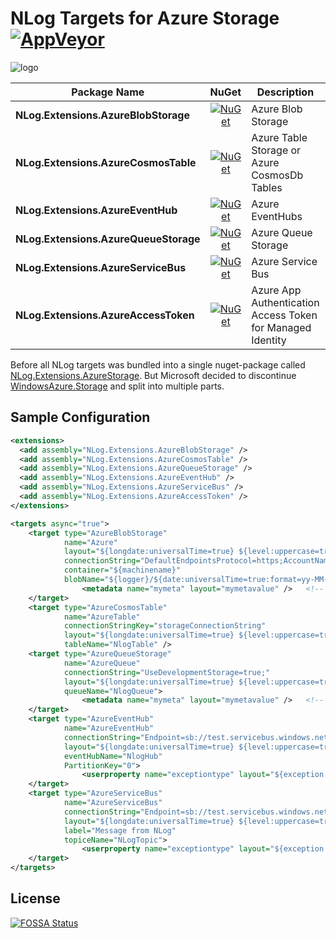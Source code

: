 # NLog Targets for Azure Storage [![AppVeyor](https://img.shields.io/appveyor/ci/JDetmar/nlog-extensions-azurestorage.svg)](https://ci.appveyor.com/project/JDetmar/nlog-extensions-azurestorage)

![logo](logo64.png?raw=true)

| Package Name                          | NuGet                 | Description | Documentation |
| ------------------------------------- | :-------------------: | ----------- | ------------- |
| **NLog.Extensions.AzureBlobStorage**  | [![NuGet](https://img.shields.io/nuget/v/NLog.Extensions.AzureBlobStorage.svg)](https://www.nuget.org/packages/NLog.Extensions.AzureBlobStorage/) | Azure Blob Storage | [![](https://img.shields.io/badge/Readme-Docs-blue)](src/NLog.Extensions.AzureBlobStorage/README.md) | 
| **NLog.Extensions.AzureCosmosTable**  | [![NuGet](https://img.shields.io/nuget/v/NLog.Extensions.AzureCosmosTable.svg)](https://www.nuget.org/packages/NLog.Extensions.AzureCosmosTable/) | Azure Table Storage or Azure CosmosDb Tables | [![](https://img.shields.io/badge/Readme-Docs-blue)](src/NLog.Extensions.AzureCosmosTable/README.md) | 
| **NLog.Extensions.AzureEventHub**     | [![NuGet](https://img.shields.io/nuget/v/NLog.Extensions.AzureEventHub.svg)](https://www.nuget.org/packages/NLog.Extensions.AzureEventHub/) | Azure EventHubs | [![](https://img.shields.io/badge/Readme-Docs-blue)](src/NLog.Extensions.AzureEventHub/README.md) | 
| **NLog.Extensions.AzureQueueStorage** | [![NuGet](https://img.shields.io/nuget/v/NLog.Extensions.AzureQueueStorage.svg)](https://www.nuget.org/packages/NLog.Extensions.AzureQueueStorage/) | Azure Queue Storage | [![](https://img.shields.io/badge/Readme-Docs-blue)](src/NLog.Extensions.AzureQueueStorage/README.md) | 
| **NLog.Extensions.AzureServiceBus** | [![NuGet](https://img.shields.io/nuget/v/NLog.Extensions.AzureServiceBus.svg)](https://www.nuget.org/packages/NLog.Extensions.AzureServiceBus/) | Azure Service Bus | [![](https://img.shields.io/badge/Readme-Docs-blue)](src/NLog.Extensions.AzureServiceBus/README.md) | 
| **NLog.Extensions.AzureAccessToken**  | [![NuGet](https://img.shields.io/nuget/v/NLog.Extensions.AzureAccessToken.svg)](https://www.nuget.org/packages/NLog.Extensions.AzureAccessToken/) | Azure App Authentication Access Token for Managed Identity | [![](https://img.shields.io/badge/Readme-Docs-blue)](src/NLog.Extensions.AzureAccessToken/README.md) | 

Before all NLog targets was bundled into a single nuget-package called [NLog.Extensions.AzureStorage](https://www.nuget.org/packages/NLog.Extensions.AzureStorage/).
But Microsoft decided to discontinue [WindowsAzure.Storage](https://www.nuget.org/packages/WindowsAzure.Storage/) and split into multiple parts.

## Sample Configuration

```xml
<extensions>
  <add assembly="NLog.Extensions.AzureBlobStorage" /> 
  <add assembly="NLog.Extensions.AzureCosmosTable" /> 
  <add assembly="NLog.Extensions.AzureQueueStorage" /> 
  <add assembly="NLog.Extensions.AzureEventHub" /> 
  <add assembly="NLog.Extensions.AzureServiceBus" /> 
  <add assembly="NLog.Extensions.AzureAccessToken" /> 
</extensions>

<targets async="true">
    <target type="AzureBlobStorage"
            name="Azure"
            layout="${longdate:universalTime=true} ${level:uppercase=true} - ${logger}: ${message} ${exception:format=tostring}"
            connectionString="DefaultEndpointsProtocol=https;AccountName=##accountName##;AccountKey=##accountKey##;EndpointSuffix=core.windows.net"
            container="${machinename}"
            blobName="${logger}/${date:universalTime=true:format=yy-MM-dd}/${date:universalTime=true:format=HH}.log">
                <metadata name="mymeta" layout="mymetavalue" />   <!-- Multiple allowed -->
    </target>
    <target type="AzureCosmosTable"
            name="AzureTable"
            connectionStringKey="storageConnectionString"
            layout="${longdate:universalTime=true} ${level:uppercase=true} - ${logger}: ${message} ${exception:format=tostring}"
            tableName="NlogTable" />
    <target type="AzureQueueStorage"
            name="AzureQueue"
            connectionString="UseDevelopmentStorage=true;"
            layout="${longdate:universalTime=true} ${level:uppercase=true} - ${logger}: ${message} ${exception:format=tostring}"
            queueName="NlogQueue">
                <metadata name="mymeta" layout="mymetavalue" />   <!-- Multiple allowed -->
    </target>
    <target type="AzureEventHub"
            name="AzureEventHub"
            connectionString="Endpoint=sb://test.servicebus.windows.net/;SharedAccessKeyName=NLog;SharedAccessKey=EventHub"
            layout="${longdate:universalTime=true} ${level:uppercase=true} - ${logger}: ${message} ${exception:format=tostring}"
            eventHubName="NlogHub"
            PartitionKey="0">
                <userproperty name="exceptiontype" layout="${exception:format=type}" />   <!-- Multiple allowed -->
    </target>
    <target type="AzureServiceBus"
            name="AzureServiceBus"
            connectionString="Endpoint=sb://test.servicebus.windows.net/;SharedAccessKeyName=NLog;SharedAccessKey=ServiceBus"
            layout="${longdate:universalTime=true} ${level:uppercase=true} - ${logger}: ${message} ${exception:format=tostring}"
            label="Message from NLog"
            topiceName="NLogTopic">
                <userproperty name="exceptiontype" layout="${exception:format=type}" />   <!-- Multiple allowed -->
    </target>
</targets>
```

## License
[![FOSSA Status](https://app.fossa.io/api/projects/git%2Bgithub.com%2FJDetmar%2FNLog.Extensions.AzureStorage.svg?type=small)](https://app.fossa.io/projects/git%2Bgithub.com%2FJDetmar%2FNLog.Extensions.AzureStorage?ref=badge_small)